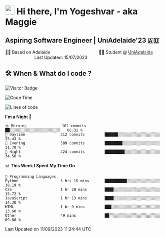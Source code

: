 <h1><img src="https://emojis.slackmojis.com/emojis/images/1531849430/4246/blob-sunglasses.gif?1531849430" width="30"/> Hi there, I'm Yogeshvar - aka Maggie</h1>

## Aspiring Software Engineer | UniAdelaide'23 🇦🇺  
🏂🏻  Based on Adelaide &nbsp;&nbsp;&nbsp;&nbsp;&nbsp;&nbsp;&nbsp;&nbsp;&nbsp;&nbsp;&nbsp;&nbsp;&nbsp;&nbsp;&nbsp;&nbsp;&nbsp;&nbsp;&nbsp;&nbsp;&nbsp;&nbsp;&nbsp;&nbsp;&nbsp;&nbsp;&nbsp;&nbsp;&nbsp;&nbsp;&nbsp;&nbsp;&nbsp;&nbsp;&nbsp;&nbsp;&nbsp;&nbsp;&nbsp;👨‍💻 Student @ [UniAdelaide](https://www.adelaide.edu.au)   &nbsp;&nbsp;&nbsp;&nbsp;&nbsp;&nbsp;&nbsp;&nbsp;&nbsp;&nbsp;&nbsp;&nbsp;&nbsp;&nbsp;&nbsp;&nbsp;&nbsp;&nbsp;&nbsp;&nbsp;&nbsp;&nbsp;&nbsp;&nbsp;Last Updated: 15/07/2023

## 🛠 When & What do I code ?  

![Visitor Badge](https://visitor-badge.feriirawann.repl.co?username=yogeshvar&repo=yogeshvar&label=Visitors&style=plastic&color=%23457BFF&contentType=svg)

<!--START_SECTION:waka-->
![Code Time](http://img.shields.io/badge/Code%20Time-2%2C295%20hrs%2051%20mins-blue)

![Lines of code](https://img.shields.io/badge/From%20Hello%20World%20I%27ve%20Written-4.0%20million%20lines%20of%20code-blue)

**I'm a Night 🦉** 

```text
🌞 Morning                102 commits         ██░░░░░░░░░░░░░░░░░░░░░░░   08.31 % 
🌆 Daytime                312 commits         ██████░░░░░░░░░░░░░░░░░░░   25.43 % 
🌃 Evening                389 commits         ████████░░░░░░░░░░░░░░░░░   31.70 % 
🌙 Night                  424 commits         █████████░░░░░░░░░░░░░░░░   34.56 % 
```


📊 **This Week I Spent My Time On** 

```text
💬 Programming Languages: 
Python                   3 hrs 15 mins       ██████████░░░░░░░░░░░░░░░   38.19 % 
CSS                      1 hr 20 mins        ████░░░░░░░░░░░░░░░░░░░░░   15.72 % 
JavaScript               1 hr 13 mins        ████░░░░░░░░░░░░░░░░░░░░░   14.30 % 
HTML                     1 hr 9 mins         ███░░░░░░░░░░░░░░░░░░░░░░   13.60 % 
Other                    49 mins             ██░░░░░░░░░░░░░░░░░░░░░░░   09.60 % 
```


 Last Updated on 11/09/2023 11:24:44 UTC
<!--END_SECTION:waka-->
